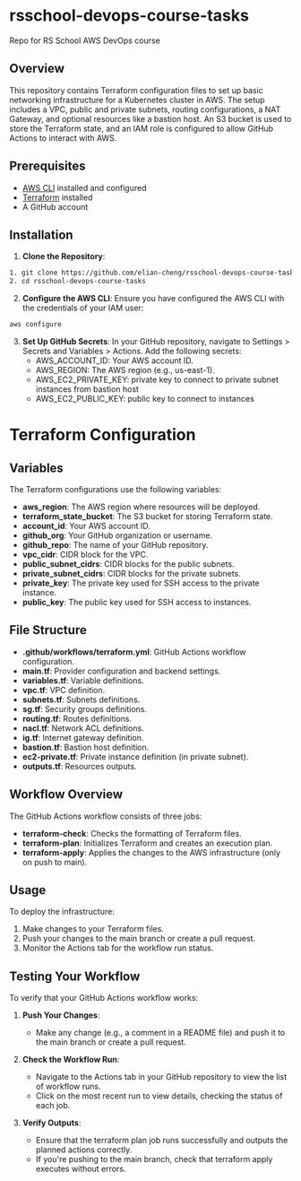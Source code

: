 # rsschool-devops-course-tasks

Repo for RS School AWS DevOps course

## Overview

This repository contains Terraform configuration files to set up basic networking infrastructure for a Kubernetes cluster in AWS. The setup includes a VPC, public and private subnets, routing configurations, a NAT Gateway, and optional resources like a bastion host. An S3 bucket is used to store the Terraform state, and an IAM role is configured to allow GitHub Actions to interact with AWS.

## Prerequisites

- [AWS CLI](https://aws.amazon.com/cli/) installed and configured
- [Terraform](https://www.terraform.io/downloads.html) installed
- A GitHub account

## Installation

1. **Clone the Repository**:

```bash
1. git clone https://github.com/elian-cheng/rsschool-devops-course-tasks.git
2. cd rsschool-devops-course-tasks
```

2. **Configure the AWS CLI**:
   Ensure you have configured the AWS CLI with the credentials of your IAM user:

```bash
aws configure
```

3. **Set Up GitHub Secrets**:
   In your GitHub repository, navigate to Settings > Secrets and Variables > Actions. Add the following secrets:
   - AWS_ACCOUNT_ID: Your AWS account ID.
   - AWS_REGION: The AWS region (e.g., us-east-1).
   - AWS_EC2_PRIVATE_KEY: private key to connect to private subnet instances from bastion host
   - AWS_EC2_PUBLIC_KEY: public key to connect to instances

# Terraform Configuration

## Variables

The Terraform configurations use the following variables:

- **aws_region**: The AWS region where resources will be deployed.
- **terraform_state_bucket**: The S3 bucket for storing Terraform state.
- **account_id**: Your AWS account ID.
- **github_org**: Your GitHub organization or username.
- **github_repo**: The name of your GitHub repository.
- **vpc_cidr**: CIDR block for the VPC.
- **public_subnet_cidrs**: CIDR blocks for the public subnets.
- **private_subnet_cidrs**: CIDR blocks for the private subnets.
- **private_key**: The private key used for SSH access to the private instance.
- **public_key**: The public key used for SSH access to instances.

## File Structure

- **.github/workflows/terraform.yml**: GitHub Actions workflow configuration.
- **main.tf**: Provider configuration and backend settings.
- **variables.tf**: Variable definitions.
- **vpc.tf**: VPC definition.
- **subnets.tf**: Subnets definitions.
- **sg.tf**: Security groups definitions.
- **routing.tf**: Routes definitions.
- **nacl.tf**: Network ACL definitions.
- **ig.tf**: Internet gateway definition.
- **bastion.tf**: Bastion host definition.
- **ec2-private.tf**: Private instance definition (in private subnet).
- **outputs.tf**: Resources outputs.

## Workflow Overview

The GitHub Actions workflow consists of three jobs:

- **terraform-check**: Checks the formatting of Terraform files.
- **terraform-plan**: Initializes Terraform and creates an execution plan.
- **terraform-apply**: Applies the changes to the AWS infrastructure (only on push to main).

## Usage

To deploy the infrastructure:

1. Make changes to your Terraform files.
2. Push your changes to the main branch or create a pull request.
3. Monitor the Actions tab for the workflow run status.

## Testing Your Workflow

To verify that your GitHub Actions workflow works:

1. **Push Your Changes**:

   - Make any change (e.g., a comment in a README file) and push it to the main branch or create a pull request.

2. **Check the Workflow Run**:

   - Navigate to the Actions tab in your GitHub repository to view the list of workflow runs.
   - Click on the most recent run to view details, checking the status of each job.

3. **Verify Outputs**:
   - Ensure that the terraform plan job runs successfully and outputs the planned actions correctly.
   - If you're pushing to the main branch, check that terraform apply executes without errors.
